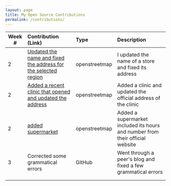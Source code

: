 ```yaml
---
layout: page
title: My Open Source Contributions
permalink: /contributions/
---
```


<!--
The first column, Contribution, must be a hyperlink to the actual contribution,
such as the Wikipedia edit or pull request, etc., with a suitable name.
Type of the contribution should be "Wikipedia edit", "OpenStreet Map feature",
"Project Documentation", "Project Code", "Blog Edit", etc.

The Description should include a brief summary of what you did.

Replace the first row below with your contribution and add new ones below it
following the same syntax.

-->





| Week #       | Contribution (Link)  | Type  | Description |
|---|:---|:---|:---|
|  2   | [Updated the name and fixed the address for the selected region](https://www.openstreetmap.org/changeset/81063467)    | openstreetmap|   I updated the name of a store and fixed its address  |
|  2   | [Added a recent clinic that opened and updated the address](https://www.openstreetmap.org/changeset/81131767)    | openstreetmap|   Added a clinic and updated the official address of the clinic |
|  2   | [added supermarket](https://www.openstreetmap.org/changeset/81132625) | openstreetmap| Added a supermarket included its hours and number from their official website |
|  3  | Corrected some grammatical errors | GitHub| Went through a peer's blog and fixed a few grammatical errors | 
|     |     |     |      |
|     |     |     |      |
